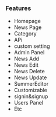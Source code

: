 ### Features

- Homepage
- News Page
- Category
- APi
- custom setting
- Admin Panel
- News Add
- News Edit
- News Delete
- News Update
- SummerEditor
- Customizable
- signin&signup
- Users Panel
- Etc
